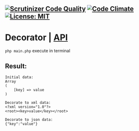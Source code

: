 
[![Scrutinizer Code Quality](https://scrutinizer-ci.com/g/Jagepard/PhpDesignPatterns-Decorator/badges/quality-score.png?b=master)](https://scrutinizer-ci.com/g/Jagepard/PhpDesignPatterns-Decorator/?branch=master)
[![Code Climate](https://codeclimate.com/github/Jagepard/PhpDesignPatterns-Decorator/badges/gpa.svg)](https://codeclimate.com/github/Jagepard/PhpDesignPatterns-Decorator)
[![License: MIT](https://img.shields.io/badge/license-MIT-498e7f.svg)](https://mit-license.org/)
-----

# Decorator | [API](https://github.com/Jagepard/PhpDesignPatterns-Decorator/blob/master/api.md "Documentation API")

```php main.php``` execute in terminal

## Result:
```
Initial data:
Array
(
    [key] => value
)

Decorate to xml data:
<?xml version="1.0"?>
<root><key>value</key></root>

Decorate to json data:
{"key":"value"}
```
